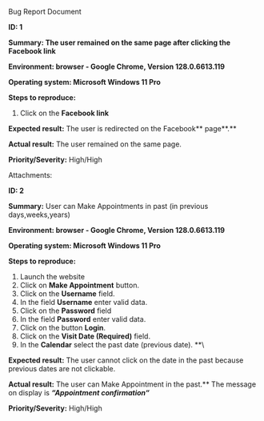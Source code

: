 ﻿Bug Report Document


**ID: 1**

**Summary: The user remained on the same page after clicking the Facebook link**

**Environment: browser - Google Chrome, Version 128.0.6613.119**

**Operating system: Microsoft Windows 11 Pro**

**Steps to reproduce:**

1. Click on the **Facebook link**


**Expected result:** The user is redirected on the Facebook** page**.**

**Actual result:** The user remained on the same page.


**Priority/Severity:** High/High

Attachments: 

**ID: 2**

**Summary:** User can Make Appointments in past (in previous days,weeks,years)

**Environment: browser - Google Chrome, Version 128.0.6613.119**

**Operating system: Microsoft Windows 11 Pro**


**Steps to reproduce:**

1. Launch the website
1. Click on **Make Appointment** button.
1. Click on the **Username** field.
1. In the field **Username** enter valid data.
1. Click on the **Password** field
1. In the field **Password** enter valid data.
1. Click on the button **Login**.
1. Click on the **Visit Date (Required)** field.
1. In the **Calendar** select the past date (previous date).
**\


**Expected result:** The user cannot click on the date in the past because previous dates are not clickable.

**Actual result:** The user can Make Appointment in the past.** The message on display is ***“Appointment confirmation“***

**Priority/Severity:** High/High

